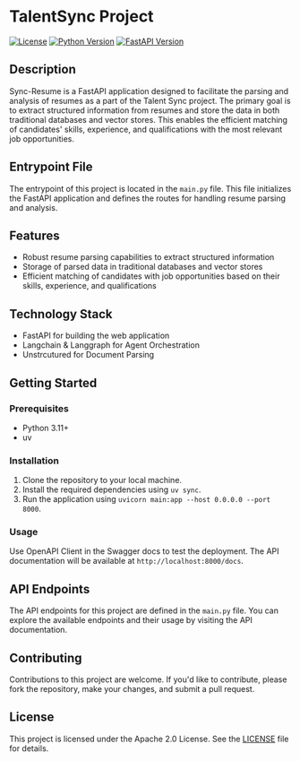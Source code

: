 # TalentSync Project

[![License](https://img.shields.io/badge/License-Apache_2.0-blue.svg)](https://opensource.org/licenses/Apache-2.0)
[![Python Version](https://img.shields.io/badge/Python-3.11+-blue.svg)](https://www.python.org/downloads/)
[![FastAPI Version](https://img.shields.io/badge/FastAPI-0.115.8+-blue.svg)](https://fastapi.tiangolo.com/)

## Description

Sync-Resume is a FastAPI application  designed to facilitate the parsing and analysis of resumes as a part of the Talent Sync project. The primary goal is to extract structured information from resumes and store the data in both traditional databases and vector stores. This enables the efficient matching of candidates' skills, experience, and qualifications with the most relevant job opportunities.

## Entrypoint File

The entrypoint of this project is located in the `main.py` file. This file initializes the FastAPI application and defines the routes for handling resume parsing and analysis.

## Features

* Robust resume parsing capabilities to extract structured information
* Storage of parsed data in traditional databases and vector stores
* Efficient matching of candidates with job opportunities based on their skills, experience, and qualifications

## Technology Stack

* FastAPI for building the web application
* Langchain & Langgraph for Agent Orchestration
* Unstrcutured for Document Parsing

## Getting Started

### Prerequisites

* Python 3.11+
* uv

### Installation

1. Clone the repository to your local machine.
2. Install the required dependencies using `uv sync`.
3. Run the application using `uvicorn main:app --host 0.0.0.0 --port 8000`.

### Usage

Use OpenAPI Client in the Swagger docs to test the deployment. The API documentation will be available at `http://localhost:8000/docs`.

## API Endpoints

The API endpoints for this project are defined in the `main.py` file. You can explore the available endpoints and their usage by visiting the API documentation.

## Contributing

Contributions to this project are welcome. If you'd like to contribute, please fork the repository, make your changes, and submit a pull request.

## License

This project is licensed under the Apache 2.0 License. See the [LICENSE](LICENSE) file for details.
